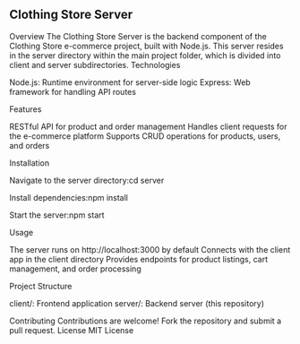 ## Clothing Store Server
Overview
The Clothing Store Server is the backend component of the Clothing Store e-commerce project, built with Node.js. This server resides in the server directory within the main project folder, which is divided into client and server subdirectories.
Technologies

Node.js: Runtime environment for server-side logic
Express: Web framework for handling API routes

Features

RESTful API for product and order management
Handles client requests for the e-commerce platform
Supports CRUD operations for products, users, and orders

Installation

Navigate to the server directory:cd server


Install dependencies:npm install


Start the server:npm start



Usage

The server runs on http://localhost:3000 by default
Connects with the client app in the client directory
Provides endpoints for product listings, cart management, and order processing

Project Structure

client/: Frontend application
server/: Backend server (this repository)

Contributing
Contributions are welcome! Fork the repository and submit a pull request.
License
MIT License